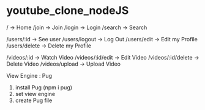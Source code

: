 # youtube_clone_nodeJS

/ -> Home
/join -> Join
/login -> Login
/search -> Search

/users/:id -> See user
/users/logout -> Log Out
/users/edit -> Edit my Profile
/users/delete -> Delete my Profile

/videos/:id -> Watch Video
/videos/:id/edit -> Edit Video
/videos/:id/delete -> Delete Video
/videos/upload -> Upload Video

View Engine : Pug

1. install Pug (npm i pug)
2. set view engine
3. create Pug file
